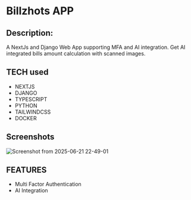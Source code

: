 # Billzhots APP

## Description:
A NextJs and Django Web App supporting MFA and AI integration. Get AI integrated bills amount calculation with scanned images.

## TECH used


- NEXTJS
- DJANGO
- TYPESCRIPT
- PYTHON
- TAILWINDCSS
- DOCKER

  
## Screenshots

![Screenshot from 2025-06-21 22-49-01](https://github.com/user-attachments/assets/40c55e29-0a0a-445a-965d-2cfbcce156d5)



## FEATURES

- Multi Factor Authentication
- AI Integration
